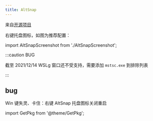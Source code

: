 ```yaml
---
title: AltSnap
---
```


来自[开源项目](https://github.com/RamonUnch/AltSnap)

<GetPkg name="altsnap" winget choco />

右键托盘图标，如图为推荐配置：

import AltSnapScreenshot from './AltSnapScreenshot';

<AltSnapScreenshot />

:::caution BUG

截至 2021/12/14 WSLg 窗口还不受支持，需要添加 `mstsc.exe` 到排除列表

:::

## bug

Win 键失灵、卡住：右键 AltSnap 托盘图标关闭重启

import GetPkg from '@theme/GetPkg';
